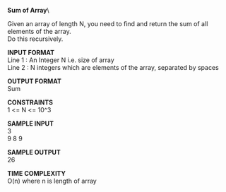 **Sum of Array**\

Given an array of length N, you need to find and return the sum of all elements of the array.\
Do this recursively.

**INPUT FORMAT**\
Line 1 : An Integer N i.e. size of array\
Line 2 : N integers which are elements of the array, separated by spaces

**OUTPUT FORMAT**\
Sum

**CONSTRAINTS**\
1 <= N <= 10^3

**SAMPLE INPUT**\
3\
9 8 9

**SAMPLE OUTPUT**\
26

**TIME COMPLEXITY**\
O(n) where n is length of array